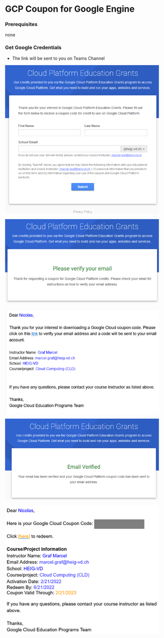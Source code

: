 # GCP Coupon for Google Engine

### Prerequisites

none

### Get Google Credentials

* The link will be sent to you on Teams Channel

![Request](<../../../../../.gitbook/assets/image (7).png>)

![](<../../../../../.gitbook/assets/image (1).png>)

![Email to confirm the register](<../../../../../.gitbook/assets/image (8).png>)

![Confirmation](<../../../../../.gitbook/assets/image (12).png>)

![Coupon received by email](<../../../../../.gitbook/assets/image (17).png>)
